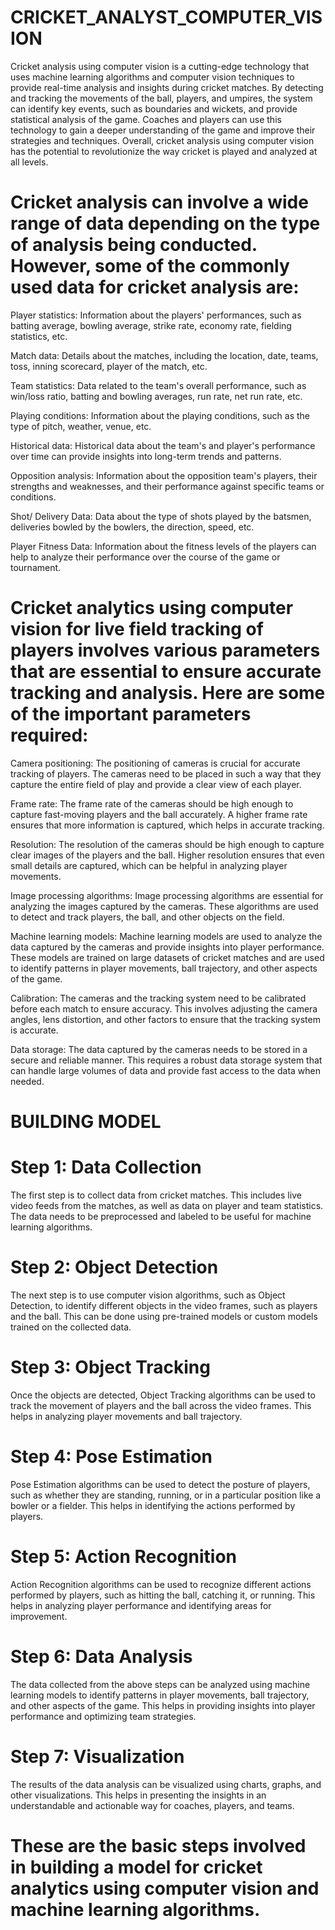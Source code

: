 # CRICKET_ANALYST_COMPUTER_VISION
Cricket analysis using computer vision is a cutting-edge technology that uses machine learning algorithms and computer vision techniques to provide real-time analysis and insights during cricket matches. By detecting and tracking the movements of the ball, players, and umpires, the system can identify key events, such as boundaries and wickets, and provide statistical analysis of the game. Coaches and players can use this technology to gain a deeper understanding of the game and improve their strategies and techniques. Overall, cricket analysis using computer vision has the potential to revolutionize the way cricket is played and analyzed at all levels.

# Cricket analysis can involve a wide range of data depending on the type of analysis being conducted. However, some of the commonly used data for cricket analysis are:

Player statistics: Information about the players' performances, such as batting average, bowling average, strike rate, economy rate, fielding statistics, etc.

Match data: Details about the matches, including the location, date, teams, toss, inning scorecard, player of the match, etc.

Team statistics: Data related to the team's overall performance, such as win/loss ratio, batting and bowling averages, run rate, net run rate, etc.

Playing conditions: Information about the playing conditions, such as the type of pitch, weather, venue, etc.

Historical data: Historical data about the team's and player's performance over time can provide insights into long-term trends and patterns.

Opposition analysis: Information about the opposition team's players, their strengths and weaknesses, and their performance against specific teams or conditions.

Shot/ Delivery Data: Data about the type of shots played by the batsmen, deliveries bowled by the bowlers, the direction, speed, etc.

Player Fitness Data: Information about the fitness levels of the players can help to analyze their performance over the course of the game or tournament.



# Cricket analytics using computer vision for live field tracking of players involves various parameters that are essential to ensure accurate tracking and analysis. Here are some of the important parameters required:

Camera positioning: The positioning of cameras is crucial for accurate tracking of players. The cameras need to be placed in such a way that they capture the entire field of play and provide a clear view of each player.

Frame rate: The frame rate of the cameras should be high enough to capture fast-moving players and the ball accurately. A higher frame rate ensures that more information is captured, which helps in accurate tracking.

Resolution: The resolution of the cameras should be high enough to capture clear images of the players and the ball. Higher resolution ensures that even small details are captured, which can be helpful in analyzing player movements.

Image processing algorithms: Image processing algorithms are essential for analyzing the images captured by the cameras. These algorithms are used to detect and track players, the ball, and other objects on the field.

Machine learning models: Machine learning models are used to analyze the data captured by the cameras and provide insights into player performance. These models are trained on large datasets of cricket matches and are used to identify patterns in player movements, ball trajectory, and other aspects of the game.

Calibration: The cameras and the tracking system need to be calibrated before each match to ensure accuracy. This involves adjusting the camera angles, lens distortion, and other factors to ensure that the tracking system is accurate.

Data storage: The data captured by the cameras needs to be stored in a secure and reliable manner. This requires a robust data storage system that can handle large volumes of data and provide fast access to the data when needed.




# BUILDING MODEL

# Step 1: Data Collection
The first step is to collect data from cricket matches. This includes live video feeds from the matches, as well as data on player and team statistics. The data needs to be preprocessed and labeled to be useful for machine learning algorithms.

# Step 2: Object Detection
The next step is to use computer vision algorithms, such as Object Detection, to identify different objects in the video frames, such as players and the ball. This can be done using pre-trained models or custom models trained on the collected data.

# Step 3: Object Tracking
Once the objects are detected, Object Tracking algorithms can be used to track the movement of players and the ball across the video frames. This helps in analyzing player movements and ball trajectory.

# Step 4: Pose Estimation
Pose Estimation algorithms can be used to detect the posture of players, such as whether they are standing, running, or in a particular position like a bowler or a fielder. This helps in identifying the actions performed by players.

# Step 5: Action Recognition
Action Recognition algorithms can be used to recognize different actions performed by players, such as hitting the ball, catching it, or running. This helps in analyzing player performance and identifying areas for improvement.

# Step 6: Data Analysis
The data collected from the above steps can be analyzed using machine learning models to identify patterns in player movements, ball trajectory, and other aspects of the game. This helps in providing insights into player performance and optimizing team strategies.

# Step 7: Visualization
The results of the data analysis can be visualized using charts, graphs, and other visualizations. This helps in presenting the insights in an understandable and actionable way for coaches, players, and teams.

# These are the basic steps involved in building a model for cricket analytics using computer vision and machine learning algorithms.
